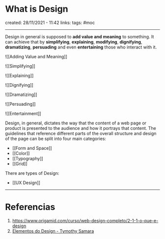 # What is Design
created: 28/11/2021 - 11:42
links:
tags: #moc

---

Design in general is supposed to **add value and meaning** to something. It can achieve that by **simplifying**, **explaining**, **modifying**, **dignifying**, **dramatizing**, **persuading** and even **entertaining** those who interact with it.

![[Adding Value and Meaning]]

![[Simplifying]]

![[Explaining]]

![[Dignifying]]

![[Dramatizing]]

![[Persuading]]

![[Entertainment]]

Design, in general, dictates the way that the content of a web page or product is presented to the audience and how it portrays that content. The guidelines that reference different parts of the overall structure and design of the page can be split into four main categories:

- [[Form and Space]]
- [[Color]]
- [[Typography]]
- [[Grid]]

There are types of Design:
- [[UX Design]]

---

# Referencias
1. https://www.origamid.com/curso/web-design-completo/2-1-1-o-que-e-design
2. [Elementos do Design - Tymothy Samara](https://kupdf.net/download/elementos-do-design-guia-do-estilo-gr-aacute-fico-cap-iacute-tulo-1-timothy-samara_590ff58cdc0d602017959ea5_pdf)